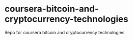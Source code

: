 # coursera-bitcoin-and-cryptocurrency-technologies
Repo for coursera bitcoin and cryptocurrency technologies
